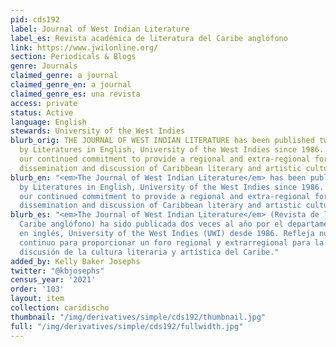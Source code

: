 ```yaml
---
pid: cds192
label: Journal of West Indian Literature
label_es: Revista académica de literatura del Caribe anglófono
link: https://www.jwilonline.org/
section: Periodicals & Blogs
genre: Journals
claimed_genre: a journal
claimed_genre_en: a journal
claimed_genre_es: una revista
access: private
status: Active
language: English
stewards: University of the West Indies
blurb_orig: THE JOURNAL OF WEST INDIAN LITERATURE has been published twice-yearly
  by Literatures in English, University of the West Indies since 1986. It reflects
  our continued commitment to provide a regional and extra-regional forum for the
  dissemination and discussion of Caribbean literary and artistic culture.
blurb_en: "<em>The Journal of West Indian Literature</em> has been published twice-yearly
  by Literatures in English, University of the West Indies since 1986. It reflects
  our continued commitment to provide a regional and extra-regional forum for the
  dissemination and discussion of Caribbean literary and artistic culture."
blurb_es: "<em>The Journal of West Indian Literature</em> (Revista de literatura del
  Caribe anglófono) ha sido publicada dos veces al año por el departamento de Literaturas
  en inglés, University of the West Indies (UWI) desde 1986. Refleja nuestro compromiso
  continuo para proporcionar un foro regional y extrarregional para la difusión y
  discusión de la cultura literaria y artística del Caribe."
added_by: Kelly Baker Josephs
twitter: "@kbjosephs"
census_year: '2021'
order: '103'
layout: item
collection: caridischo
thumbnail: "/img/derivatives/simple/cds192/thumbnail.jpg"
full: "/img/derivatives/simple/cds192/fullwidth.jpg"
---
```

